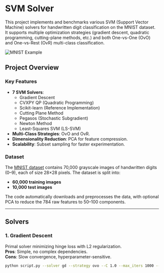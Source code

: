 # SVM Solver

This project implements and benchmarks various SVM (Support Vector Machine) solvers for handwritten digit classification on the MNIST dataset. It supports multiple optimization strategies (gradient descent, quadratic programming, cutting-plane methods, etc.) and both One-vs-One (OvO) and One-vs-Rest (OvR) multi-class classification.

![MNIST Example](https://upload.wikimedia.org/wikipedia/commons/2/27/MnistExamples.png)

## Project Overview

### Key Features
- **7 SVM Solvers**:
  - Gradient Descent
  - CVXPY QP (Quadratic Programming)
  - Scikit-learn (Reference Implementation)
  - Cutting Plane Method
  - Pegasos (Stochastic Subgradient)
  - Newton Method
  - Least-Squares SVM (LS-SVM)
- **Multi-Class Strategies**: OvO and OvR.
- **Dimensionality Reduction**: PCA for feature compression.
- **Scalability**: Subset sampling for faster experimentation.

### Dataset
The [MNIST dataset](https://en.wikipedia.org/wiki/MNIST_database) contains 70,000 grayscale images of handwritten digits (0–9), each of size 28×28 pixels. The dataset is split into:
- **60,000 training images**
- **10,000 test images**

The code automatically downloads and preprocesses the data, with optional PCA to reduce the 784 raw features to 50–100 components.

---

## Solvers

### 1. Gradient Descent
Primal solver minimizing hinge loss with L2 regularization.  
**Pros**: Simple, no complex dependencies.  
**Cons**: Slow convergence, hyperparameter-sensitive.

```bash
python script.py --solver gd --strategy ovo --C 1.0 --max_iters 1000 --learning_rate 0.01
